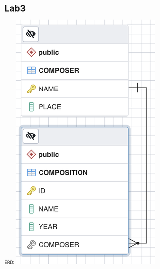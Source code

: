 # Lab3

ERD:
![Image alt](https://github.com/YuliaChornenko/db-lab3/blob/a324cfceeb3a915ffef6bc392a73f26d590da654/ERD.png)
